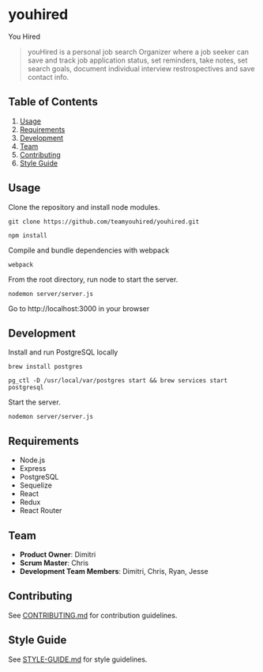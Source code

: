 # youhired

You Hired

> youHired is a personal job search Organizer where a job seeker can save and track job application status, set reminders, take notes, set search goals, document individual interview restrospectives and save contact info.


## Table of Contents

1. [Usage](#Usage)
1. [Requirements](#requirements)
1. [Development](#development)
1. [Team](#team)
1. [Contributing](#contributing)
1. [Style Guide](#style-guide)

## Usage

Clone the repository and install node modules.
```
git clone https://github.com/teamyouhired/youhired.git

npm install
```

Compile and bundle dependencies with webpack
```
webpack
```

From the root directory, run node to start the server.

```
nodemon server/server.js
```

Go to http://localhost:3000 in your browser


## Development

Install and run PostgreSQL locally
```
brew install postgres

pg_ctl -D /usr/local/var/postgres start && brew services start postgresql
```

Start the server.

```
nodemon server/server.js
```

## Requirements

- Node.js
- Express
- PostgreSQL
- Sequelize
- React
- Redux
- React Router

## Team

  - __Product Owner__: Dimitri
  - __Scrum Master__: Chris
  - __Development Team Members__: Dimitri, Chris, Ryan, Jesse 

## Contributing

See [CONTRIBUTING.md](CONTRIBUTING.md) for contribution guidelines.

## Style Guide
See [STYLE-GUIDE.md](STYLE-GUIDE.md) for style guidelines.
